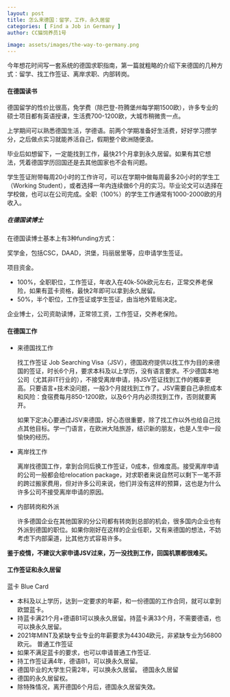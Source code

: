 ```yaml
---
layout: post
title: 怎么来德国：留学，工作，永久居留
categories: [ Find a Job in Germany ]
author: CC猫饲养员1号

image: assets/images/the-way-to-germany.png
---
```


今年想花时间写一套系统的德国求职指南，第一篇就粗略的介绍下来德国的几种方式：留学、找工作签证、离岸求职、内部转岗。

#### 在德国读书

德国留学的性价比很高，免学费（除巴登-符腾堡州每学期1500欧），许多专业的硕士项目都有英语授课，生活费700-1200欧，大城市稍微贵一点。

上学期间可以熟悉德国生活，学德语。前两个学期准备好生活费，好好学习攒学分，之后做点实习就能养活自己，假期整个欧洲随便浪。

毕业后如想留下，一定能找到工作，最快21个月拿到永久居留。如果有其它想法，凭着德国学历回国还是去其他国家也不会有问题。

学生签证附带每周20小时的工作许可，可以在学期中做每周最多20小时的学生工（Working Student），或者选择一年内连续做6个月的实习。毕业论文可以选择在学校做，也可以在公司完成。全职（100%）的学生工作通常有1000-2000欧的月收入。

##### 在德国读博士

在德国读博士基本上有3种funding方式：

奖学金，包括CSC，DAAD，洪堡，玛丽居里等，应申请学生签证。

项目资金。
  - 100%，全职职位，工作签证，年收入在40k-50k欧元左右，正常交养老保险，如果有蓝卡资格，最快2年即可以拿到永久居留。
  - 50%，半个职位，工作签证或学生签证，由当地外管局决定。

企业博士，公司资助读博，正常领工资，工作签证，交养老保险。

#### 在德国工作

- 来德国找工作
  
  找工作签证 Job Searching Visa（JSV），德国政府提供以找工作为目的来德国的签证，时长6个月，要求本科及以上学历，没有语言要求。不少德国本地公司（尤其非IT行业的），不接受离岸申请，持JSV签证找到工作的概率更高。只要语言+技术没问题，一般3个月就找到工作了。JSV需要自己承担成本和风险：食宿费每月850-1200欧，以及6个月内必须找到工作，否则就要离开。

  如果下定决心要通过JSV来德国，好心态很重要，除了找工作以外也给自己找点其他目标。学一门语言，在欧洲大陆旅游，结识新的朋友，也是人生中一段愉快的经历。

- 离岸找工作
  
  离岸找德国工作，拿到合同后换工作签证，0成本，但难度高。接受离岸申请的公司一般都会给relocation package，对求职者来说自然可以剩下一笔不菲的跨过搬家费用，但对许多公司来说，他们并没有这样的预算，这也是为什么许多公司不接受离岸申请的原因。

- 内部转岗和外派

  许多德国企业在其他国家的分公司都有转岗到总部的机会，很多国内企业也有外派到德国的职位。如果你刚好在这样的企业任职，又有来德国的想法，不妨考虑下内部渠道，比其他方式容易许多。

**鉴于疫情，不建议大家申请JSV过来，万一没找到工作，回国机票都很难买。**

#### 工作签证和永久居留

蓝卡 Blue Card
  - 本科及以上学历，达到一定要求的年薪，和一份德国的工作合同，就可以拿到欧盟蓝卡。
  - 持蓝卡满21个月+德语B1可以换永久居留。持蓝卡满33个月，不需要德语，也可以换永久居留。
  - 2021年MINT及紧缺专业专业的年薪要求为44304欧元，非紧缺专业为56800欧元。
普通工作签证
  - 如果不满足蓝卡的要求，也可以申请普通工作签证.
  - 持工作签证满4年，德语B1，可以换永久居留。
  - 德国毕业的大学生只需2年，可以换永久居留。 
德国永久居留
  - 德国的永久居留权。
  - 除特殊情况，离开德国6个月后，德国永久居留失效。


